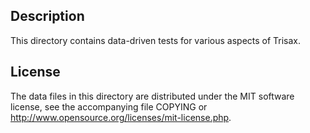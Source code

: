 Description
------------

This directory contains data-driven tests for various aspects of Trisax.

License
--------

The data files in this directory are distributed under the MIT software
license, see the accompanying file COPYING or
http://www.opensource.org/licenses/mit-license.php.


